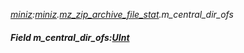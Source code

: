 _[miniz](../../modules/miniz/miniz-module.md):[miniz](../../modules/miniz/miniz-module.md).[mz\_zip\_archive\_file\_stat](../../modules/miniz/miniz-mz_zip_archive_file_stat.md).m\_central\_dir\_ofs_
##### Field m\_central\_dir\_ofs:[UInt](../../modules/wonkey/wonkey-types-uint.md)
